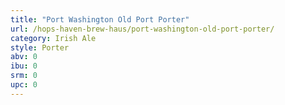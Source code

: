 ```yaml
---
title: "Port Washington Old Port Porter"
url: /hops-haven-brew-haus/port-washington-old-port-porter/
category: Irish Ale
style: Porter
abv: 0
ibu: 0
srm: 0
upc: 0
---
```


